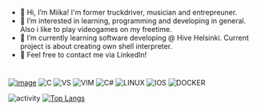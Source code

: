 - 👋 Hi, I’m Miika! I'm former truckdriver, musician and entrepreuner.
- 👀 I’m interested in learning, programming and developing in general. Also i like to play videogames on my freetime.
- 🌱 I’m currently learning software developing @ Hive Helsinki. Current project is about creating own shell interpreter.
- :email: Feel free to contact me via LinkedIn!
#



  [![image](https://img.shields.io/badge/LinkedIn-0077B5?style=for-the-badge&logo=linkedin&logoColor=white)](www.linkedin.com/in/miika--viinikainen) ![C](https://img.shields.io/badge/C-00599C?style=for-the-badge&logo=c&logoColor=white) ![VS](https://img.shields.io/badge/VSCode-0078D4?style=for-the-badge&logo=visual%20studio%20code&logoColor=white) ![VIM](https://img.shields.io/badge/VIM-%2311AB00.svg?&style=for-the-badge&logo=vim&logoColor=white) ![C#](https://img.shields.io/badge/C%23-239120?style=for-the-badge&logo=c-sharp&logoColor=white) ![LINUX](https://img.shields.io/badge/Linux-FCC624?style=for-the-badge&logo=linux&logoColor=black) ![IOS](https://img.shields.io/badge/mac%20os-000000?style=for-the-badge&logo=apple&logoColor=white) ![DOCKER](https://img.shields.io/badge/Docker-2CA5E0?style=for-the-badge&logo=docker&logoColor=white)
  
![activity](https://github-readme-stats.vercel.app/api?username=Miikaviini)
[![Top Langs](https://github-readme-stats.vercel.app/api/top-langs/?username=MiikaViini&layout=compact)](https://github.com/anuraghazra/github-readme-stats)
<!---
MiikaViini/MiikaViini is a ✨ special ✨ repository because its `README.md` (this file) appears on your GitHub profile.
You can click the Preview link to take a look at your changes.
--->
